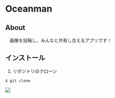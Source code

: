 # Oceanman


## About

　画像を投稿し、みんなと共有し合えるアプリです！
 
## インストール

1. リポジトリのクローン

```$ git clone```

![](public/img/varun-gaba-O_H7BlvtZ8Y-unsplash.jpg)
